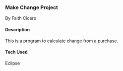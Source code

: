 ### Make Change Project
By Faith Cicero

#### Description
This is a program to calculate change from a purchase.

#### Tech Used
Eclipse

